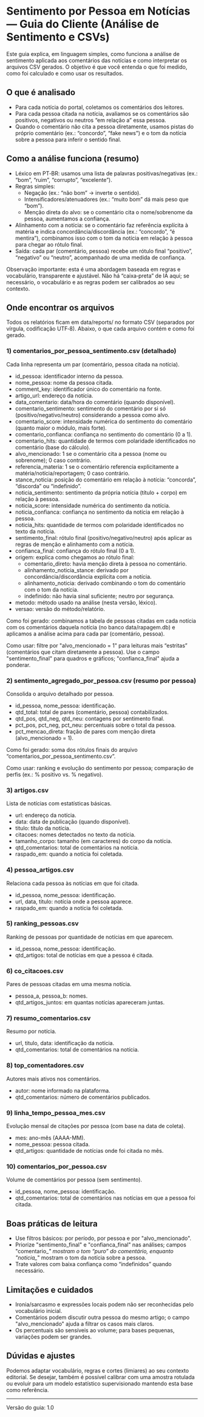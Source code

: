 # Sentimento por Pessoa em Notícias — Guia do Cliente (Análise de Sentimento e CSVs)

Este guia explica, em linguagem simples, como funciona a análise de sentimento aplicada aos comentários das notícias e como interpretar os arquivos CSV gerados. O objetivo é que você entenda o que foi medido, como foi calculado e como usar os resultados.

## O que é analisado

- Para cada notícia do portal, coletamos os comentários dos leitores.
- Para cada pessoa citada na notícia, avaliamos se os comentários são positivos, negativos ou neutros “em relação a” essa pessoa.
- Quando o comentário não cita a pessoa diretamente, usamos pistas do próprio comentário (ex.: “concordo”, “fake news”) e o tom da notícia sobre a pessoa para inferir o sentido final.

## Como a análise funciona (resumo)

- Léxico em PT‑BR: usamos uma lista de palavras positivas/negativas (ex.: “bom”, “ruim”, “corrupto”, “excelente”).
- Regras simples:
  - Negação (ex.: “não bom” → inverte o sentido).
  - Intensificadores/atenuadores (ex.: “muito bom” dá mais peso que “bom”).
  - Menção direta do alvo: se o comentário cita o nome/sobrenome da pessoa, aumentamos a confiança.
- Alinhamento com a notícia: se o comentário faz referência explícita à matéria e indica concordância/discordância (ex.: “concordo”, “é mentira”), combinamos isso com o tom da notícia em relação à pessoa para chegar ao rótulo final.
- Saída: cada par (comentário, pessoa) recebe um rótulo final “positivo”, “negativo” ou “neutro”, acompanhado de uma medida de confiança.

Observação importante: esta é uma abordagem baseada em regras e vocabulário, transparente e ajustável. Não há “caixa‑preta” de IA aqui; se necessário, o vocabulário e as regras podem ser calibrados ao seu contexto.

## Onde encontrar os arquivos

Todos os relatórios ficam em data/reports/ no formato CSV (separados por vírgula, codificação UTF‑8). Abaixo, o que cada arquivo contém e como foi gerado.

### 1) comentarios_por_pessoa_sentimento.csv (detalhado)

Cada linha representa um par (comentário, pessoa citada na notícia).

- id_pessoa: identificador interno da pessoa.
- nome_pessoa: nome da pessoa citada.
- comment_key: identificador único do comentário na fonte.
- artigo_url: endereço da notícia.
- data_comentario: data/hora do comentário (quando disponível).
- comentario_sentimento: sentimento do comentário por si só (positivo/negativo/neutro) considerando a pessoa como alvo.
- comentario_score: intensidade numérica do sentimento do comentário (quanto maior o módulo, mais forte).
- comentario_confianca: confiança no sentimento do comentário (0 a 1).
- comentario_hits: quantidade de termos com polaridade identificados no comentário (base do cálculo).
- alvo_mencionado: 1 se o comentário cita a pessoa (nome ou sobrenome); 0 caso contrário.
- referencia_materia: 1 se o comentário referencia explicitamente a matéria/notícia/reportagem; 0 caso contrário.
- stance_noticia: posição do comentário em relação à notícia: “concorda”, “discorda” ou “indefinido”.
- noticia_sentimento: sentimento da própria notícia (título + corpo) em relação à pessoa.
- noticia_score: intensidade numérica do sentimento da notícia.
- noticia_confianca: confiança no sentimento da notícia em relação à pessoa.
- noticia_hits: quantidade de termos com polaridade identificados no texto da notícia.
- sentimento_final: rótulo final (positivo/negativo/neutro) após aplicar as regras de menção e alinhamento com a notícia.
- confianca_final: confiança do rótulo final (0 a 1).
- origem: explica como chegamos ao rótulo final:
  - comentario_direto: havia menção direta à pessoa no comentário.
  - alinhamento_noticia_stance: derivado por concordância/discordância explícita com a notícia.
  - alinhamento_noticia: derivado combinando o tom do comentário com o tom da notícia.
  - indefinido: não havia sinal suficiente; neutro por segurança.
- metodo: método usado na análise (nesta versão, léxico).
- versao: versão do método/relatório.

Como foi gerado: combinamos a tabela de pessoas citadas em cada notícia com os comentários daquela notícia (no banco data/rapagem.db) e aplicamos a análise acima para cada par (comentário, pessoa).

Como usar: filtre por "alvo_mencionado = 1" para leituras mais “estritas” (comentários que citam diretamente a pessoa). Use o campo "sentimento_final" para quadros e gráficos; "confianca_final" ajuda a ponderar.

### 2) sentimento_agregado_por_pessoa.csv (resumo por pessoa)

Consolida o arquivo detalhado por pessoa.

- id_pessoa, nome_pessoa: identificação.
- qtd_total: total de pares (comentário, pessoa) contabilizados.
- qtd_pos, qtd_neg, qtd_neu: contagens por sentimento final.
- pct_pos, pct_neg, pct_neu: percentuais sobre o total da pessoa.
- pct_mencao_direta: fração de pares com menção direta (alvo_mencionado = 1).

Como foi gerado: soma dos rótulos finais do arquivo “comentarios_por_pessoa_sentimento.csv”.

Como usar: ranking e evolução do sentimento por pessoa; comparação de perfis (ex.: % positivo vs. % negativo).

### 3) artigos.csv

Lista de notícias com estatísticas básicas.

- url: endereço da notícia.
- data: data de publicação (quando disponível).
- titulo: título da notícia.
- citacoes: nomes detectados no texto da notícia.
- tamanho_corpo: tamanho (em caracteres) do corpo da notícia.
- qtd_comentarios: total de comentários na notícia.
- raspado_em: quando a notícia foi coletada.

### 4) pessoa_artigos.csv

Relaciona cada pessoa às notícias em que foi citada.

- id_pessoa, nome_pessoa: identificação.
- url, data, titulo: notícia onde a pessoa aparece.
- raspado_em: quando a notícia foi coletada.

### 5) ranking_pessoas.csv

Ranking de pessoas por quantidade de notícias em que aparecem.

- id_pessoa, nome_pessoa: identificação.
- qtd_artigos: total de notícias em que a pessoa é citada.

### 6) co_citacoes.csv

Pares de pessoas citadas em uma mesma notícia.

- pessoa_a, pessoa_b: nomes.
- qtd_artigos_juntos: em quantas notícias apareceram juntas.

### 7) resumo_comentarios.csv

Resumo por notícia.

- url, titulo, data: identificação da notícia.
- qtd_comentarios: total de comentários na notícia.

### 8) top_comentadores.csv

Autores mais ativos nos comentários.

- autor: nome informado na plataforma.
- qtd_comentarios: número de comentários publicados.

### 9) linha_tempo_pessoa_mes.csv

Evolução mensal de citações por pessoa (com base na data de coleta).

- mes: ano-mês (AAAA-MM).
- nome_pessoa: pessoa citada.
- qtd_artigos: quantidade de notícias onde foi citada no mês.

### 10) comentarios_por_pessoa.csv

Volume de comentários por pessoa (sem sentimento).

- id_pessoa, nome_pessoa: identificação.
- qtd_comentarios: total de comentários nas notícias em que a pessoa foi citada.

## Boas práticas de leitura

- Use filtros básicos: por período, por pessoa e por "alvo_mencionado".
- Priorize "sentimento_final" e "confianca_final" nas análises; campos "comentario_*" mostram o tom “puro” do comentário, enquanto "noticia_*" mostram o tom da notícia sobre a pessoa.
- Trate valores com baixa confiança como “indefinidos” quando necessário.

## Limitações e cuidados

- Ironia/sarcasmo e expressões locais podem não ser reconhecidas pelo vocabulário inicial.
- Comentários podem discutir outra pessoa do mesmo artigo; o campo "alvo_mencionado" ajuda a filtrar os casos mais claros.
- Os percentuais são sensíveis ao volume; para bases pequenas, variações podem ser grandes.

## Dúvidas e ajustes

Podemos adaptar vocabulário, regras e cortes (limiares) ao seu contexto editorial. Se desejar, também é possível calibrar com uma amostra rotulada ou evoluir para um modelo estatístico supervisionado mantendo esta base como referência.

***

Versão do guia: 1.0
